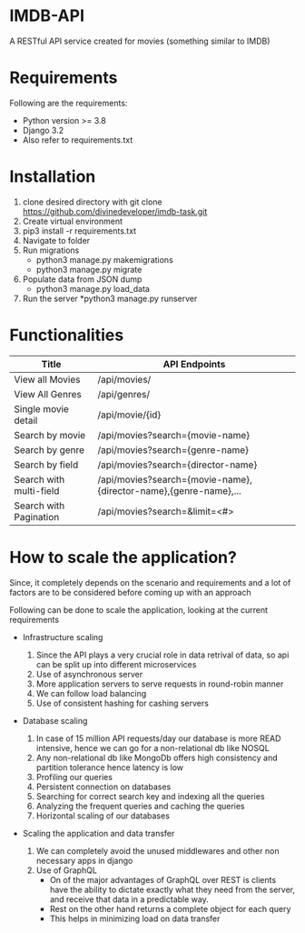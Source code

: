 # IMDB-API
A RESTful API service created for movies (something similar to IMDB)

# Requirements
Following are the requirements:
* Python version >= 3.8
* Django 3.2
* Also refer to requirements.txt

# Installation
1. clone desired directory with git clone https://github.com/divinedeveloper/imdb-task.git
2. Create virtual environment
3. pip3 install -r requirements.txt
4. Navigate to folder
5. Run migrations
    * python3 manage.py makemigrations
    * python3 manage.py migrate
6. Populate data from JSON dump
    * python3 manage.py load_data
7. Run the server
    *python3 manage.py runserver

# Functionalities

| Title | API Endpoints |
| --- | --- |
| View all Movies | /api/movies/ |
| View All Genres | /api/genres/ |
| Single movie detail | /api/movie/{id} |
| Search by movie | /api/movies?search={movie-name} |
| Search by genre | /api/movies?search={genre-name} |
| Search by field | /api/movies?search={director-name} |
| Search with multi-field | /api/movies?search={movie-name},{director-name},{genre-name},... |
| Search with Pagination | /api/movies?search=<movie-name>&limit=<#> |

# How to scale the application?
Since, it completely depends on the scenario and requirements and a lot of factors are to be considered before coming up with an approach

Following can be done to scale the application, looking at the current requirements

* Infrastructure scaling
    1. Since the API plays a very crucial role in data retrival of data, so api can be split up into different microservices
    3. Use of asynchronous server
    4. More application servers to serve requests in round-robin manner
    2. We can follow load balancing
    5. Use of consistent hashing for cashing servers

* Database scaling
    1. In case of 15 million API requests/day our database is more READ intensive, hence we can go for a non-relational db like NOSQL
    2. Any non-relational db like MongoDb offers high consistency and partition tolerance hence latency is low
    3. Profiling our queries
    4. Persistent connection on databases
    5. Searching for correct search key and indexing all the queries
    6. Analyzing the frequent queries and caching the queries
    7. Horizontal scaling of our databases

* Scaling the application and data transfer 
    1. We can completely avoid the unused middlewares and other non necessary apps in django
    2. Use of GraphQL
        * On of the major advantages of GraphQL over REST is clients have the ability to dictate exactly what they need from the server, and receive that data in a predictable way.
        * Rest on the other hand returns a complete object for each query
        * This helps in minimizing load on data transfer
